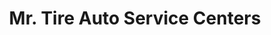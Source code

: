 ---
title: "Mr. Tire Auto Service Centers"
url: /endicott/mr-tire-auto-service-centers/
shop: tyres
---